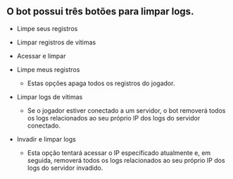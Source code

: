 ## O bot possui três botões para limpar logs.

 - Limpe seus registros
 - Limpar registros de vítimas
 - Acessar e limpar
 - Limpe meus registros
    - Estas opções apaga todos os registros do jogador.

 - Limpar logs de vítimas 
    - Se o jogador estiver conectado a um servidor, o bot removerá todos os logs relacionados ao seu próprio IP dos logs do servidor conectado.

 - Invadir e limpar logs
    - Esta opção tentará acessar o IP especificado atualmente e, em seguida, removerá todos os logs relacionados ao seu próprio IP dos logs do servidor invadido.